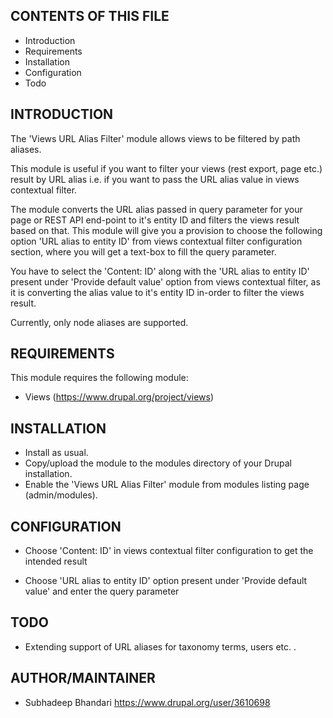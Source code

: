 ## CONTENTS OF THIS FILE

 - Introduction
 - Requirements
 - Installation
 - Configuration
 - Todo

## INTRODUCTION

The 'Views URL Alias Filter' module allows views to be filtered by path aliases.

This module is useful if you want to filter your views
(rest export, page etc.) result by URL alias i.e. if you want
to pass the URL alias value in views contextual filter.

The module converts the URL alias passed in query parameter
for your page or REST API
end-point to it's entity ID and filters the views result based on that.
This module will give you a provision to choose the following option
'URL alias to entity ID' from views contextual filter configuration section,
where you will get a text-box to fill the query parameter.

You have to select the 'Content: ID' along with
the 'URL alias to entity ID' present under 'Provide default value' option
from views contextual filter, as it is converting the alias value
to it's entity ID in-order to filter the views result.

Currently, only node aliases are supported.

## REQUIREMENTS

This module requires the following module:

* Views (https://www.drupal.org/project/views)

## INSTALLATION

* Install as usual.
* Copy/upload the module to the modules directory of your Drupal installation.
* Enable the 'Views URL Alias Filter' module from modules
  listing page (admin/modules).

## CONFIGURATION

* Choose 'Content: ID' in views contextual filter configuration to get
  the intended result

* Choose 'URL alias to entity ID' option present under
 'Provide default value' and enter the query parameter

## TODO

* Extending support of URL aliases for taxonomy terms, users etc. .

## AUTHOR/MAINTAINER

 - Subhadeep Bhandari
   https://www.drupal.org/user/3610698
